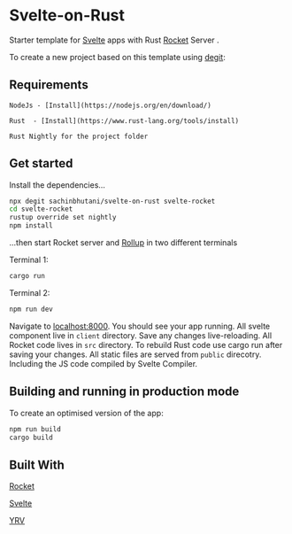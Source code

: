 
# Svelte-on-Rust

Starter template for [Svelte](https://svelte.dev) apps with Rust [Rocket](https://rocket.rs) Server . 

To create a new project based on this template using [degit](https://github.com/Rich-Harris/degit):

## Requirements

    NodeJs - [Install](https://nodejs.org/en/download/)

    Rust  - [Install](https://www.rust-lang.org/tools/install) 

    Rust Nightly for the project folder


## Get started

Install the dependencies...

```bash
npx degit sachinbhutani/svelte-on-rust svelte-rocket
cd svelte-rocket
rustup override set nightly
npm install
```


...then start Rocket server and [Rollup](https://rollupjs.org) in two different terminals 

Terminal 1: 
```bash
cargo run  
```
Terminal 2:
```bash
npm run dev  
```

Navigate to [localhost:8000](http://localhost:8000). You should see your app running. 
All svelte component live in `client` directory. Save any changes live-reloading.
All Rocket code lives in `src` directory. To rebuild Rust code use cargo run after saving your changes. 
All static files are served from `public` direcotry. Including the JS code compiled by Svelte Compiler.


## Building and running in production mode

To create an optimised version of the app:

```bash
npm run build
cargo build
```

## Built With
[Rocket](https://rocket.rs/) 

[Svelte](https://svelte.dev/)

[YRV](https://github.com/pateketrueke/yrv) 